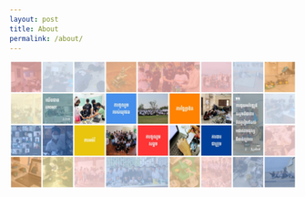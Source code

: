 ```yaml
---
layout: post
title: About
permalink: /about/
---
```


![about-cover.jpg](/assets/images/about-cover.jpg)